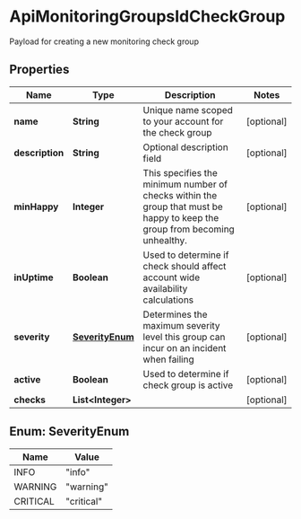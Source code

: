 

# ApiMonitoringGroupsIdCheckGroup

Payload for creating a new monitoring check group
## Properties

Name | Type | Description | Notes
------------ | ------------- | ------------- | -------------
**name** | **String** | Unique name scoped to your account for the check group |  [optional]
**description** | **String** | Optional description field |  [optional]
**minHappy** | **Integer** | This specifies the minimum number of checks within the group that must be happy to keep the group from becoming unhealthy. |  [optional]
**inUptime** | **Boolean** | Used to determine if check should affect account wide availability calculations |  [optional]
**severity** | [**SeverityEnum**](#SeverityEnum) | Determines the maximum severity level this group can incur on an incident when failing |  [optional]
**active** | **Boolean** | Used to determine if check group is active |  [optional]
**checks** | **List&lt;Integer&gt;** |  |  [optional]



## Enum: SeverityEnum

Name | Value
---- | -----
INFO | &quot;info&quot;
WARNING | &quot;warning&quot;
CRITICAL | &quot;critical&quot;



